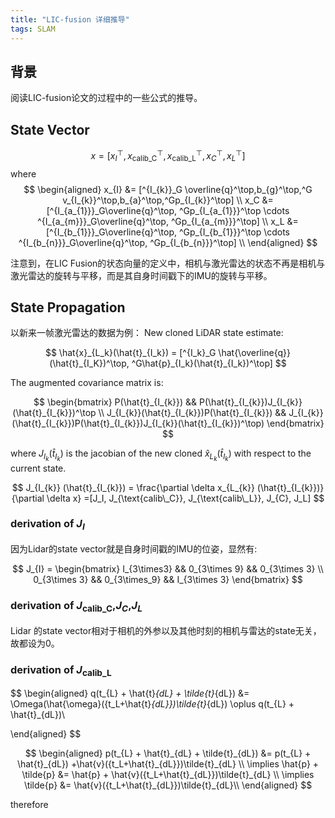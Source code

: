 ```yaml
---
title: "LIC-fusion 详细推导"
tags: SLAM
---
```


## 背景

阅读LIC-fusion论文的过程中的一些公式的推导。

<!--more-->

## State Vector

$$
x = [x_I^\top, x_{\text{calib\_C}}^\top, x_{\text{calib\_L}}^\top, x_C^\top, x_L^\top]   
$$ 
where
$$
\begin{aligned}
x_{I} &= [^{I_{k}}_G \overline{q}^\top,b_{g}^\top,^G v_{I_{k}}^\top,b_{a}^\top,^Gp_{I_{k}}^\top] \\
x_C &= [^{I_{a_{1}}}_G\overline{q}^\top, ^Gp_{I_{a_{1}}}^\top \cdots ^{I_{a_{m}}}_G\overline{q}^\top, ^Gp_{I_{a_{m}}}^\top] \\
x_L &= [^{I_{b_{1}}}_G\overline{q}^\top, ^Gp_{I_{b_{1}}}^\top \cdots ^{I_{b_{n}}}_G\overline{q}^\top, ^Gp_{I_{b_{n}}}^\top] \\
\end{aligned}
$$ 

注意到，在LIC Fusion的状态向量的定义中，相机与激光雷达的状态不再是相机与激光雷达的旋转与平移，而是其自身时间戳下的IMU的旋转与平移。

## State Propagation

以新来一帧激光雷达的数据为例：
New cloned LiDAR state estimate:

$$
\hat{x}_{L_k}(\hat{t}_{I_k}) = [^{I_k}_G \hat{\overline{q}}(\hat{t}_{I_K})^\top, ^G\hat{p}_{I_k}(\hat{t}_{I_k})^\top]
$$ 

The augmented covariance matrix is:

$$
\begin{bmatrix} P(\hat{t}_{I_{k}}) && P(\hat{t}_{I_{k}})J_{I_{k}}(\hat{t}_{I_{k}})^\top \\
                J_{I_{k}}(\hat{t}_{I_{k}})P(\hat{t}_{I_{k}}) && J_{I_{k}}(\hat{t}_{I_{k}})P(\hat{t}_{I_{k}})J_{I_{k}}(\hat{t}_{I_{k}})^\top)
\end{bmatrix}
$$ 

where $J_{I_{k}}(\hat{t}_{I_{k}})$ is the jacobian of the new cloned $\hat{x}_{L_{k}}(\hat{t}_{I_{k}})$ with respect to the current state.

$$
J_{I_{k}} (\hat{t}_{I_{k}}) = \frac{\partial \delta x_{L_{k}} (\hat{t}_{I_{k}})}{\partial \delta x} =[J_I, J_{\text{calib\_C}}, J_{\text{calib\_L}}, J_{C}, J_L]
$$ 

### derivation of $J_I$ 

因为Lidar的state vector就是自身时间戳的IMU的位姿，显然有:

$$
J_{I} = \begin{bmatrix} I_{3\times3} && 0_{3\times 9} && 0_{3\times 3} \\
0_{3\times 3} && 0_{3\times_9} && I_{3\times 3}
\end{bmatrix} 
$$ 

### derivation of $J_{\text{calib\_C}}$,$J_C$,$J_L$

Lidar 的state vector相对于相机的外参以及其他时刻的相机与雷达的state无关，故都设为0。

### derivation of $J_{\text{calib\_L}}$
$$
\begin{aligned}
q(t_{L} + \hat{t}_{dL} + \tilde{t}_{dL}) &=  \Omega(\hat{\omega}({t_L+\hat{t}_{dL}})\tilde{t}_{dL}) \oplus q(t_{L} + \hat{t}_{dL})\\

\end{aligned}
$$

$$
\begin{aligned}
p(t_{L} + \hat{t}_{dL} + \tilde{t}_{dL}) &= p(t_{L} + \hat{t}_{dL}) +\hat{v}({t_L+\hat{t}_{dL}})\tilde{t}_{dL} \\
\implies \hat{p} + \tilde{p} &=   \hat{p} + \hat{v}({t_L+\hat{t}_{dL}})\tilde{t}_{dL} \\
\implies \tilde{p} &=  \hat{v}({t_L+\hat{t}_{dL}})\tilde{t}_{dL}\\
\end{aligned}
$$ 

therefore




